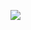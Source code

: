 <!-- # 从入门到精通 -->
<!-- TokenPocket &copy; 2019 -->

![](https://tp-statics.tokenpocket.pro/logo/header-bg.png)